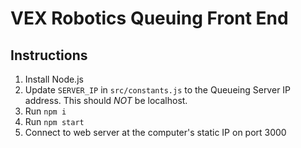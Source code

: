 # VEX Robotics Queuing Front End

## Instructions

1. Install Node.js
2. Update `SERVER_IP` in `src/constants.js` to the Queueing Server IP address. This should _NOT_ be localhost.
3. Run `npm i`
4. Run `npm start`
5. Connect to web server at the computer's static IP on port 3000
